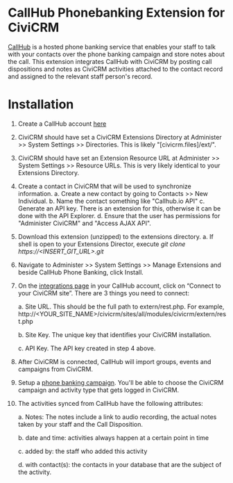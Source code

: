 CallHub Phonebanking Extension for CiviCRM
==========================================

[CallHub](https://callhub.io) is a hosted phone banking service that enables your staff to talk with your contacts over the phone banking campaign and store notes about the call. This extension integrates CallHub with CiviCRM by posting call dispositions and notes as CiviCRM activities attached to the contact record and assigned to the relevant staff person's record.

Installation
============

1. Create a CallHub account [here](https://app.callhub.io/accounts/register/)
2. CiviCRM should have set a CiviCRM Extensions Directory at Administer >> System Settings >> Directories.  This is likely "\[civicrm.files\]/ext/". 
3. CiviCRM  should have set an Extension Resource URL at Administer >> System Settings >> Resource URLs. This is very likely identical to your Extensions Directory.
4. Create a contact in CiviCRM that will be used to synchronize information.
    a. Create a new contact by going to Contacts >> New Individual. 
    b. Name the contact something like "Callhub.io API"
    c. Generate an API key. There is an extension for this, otherwise it can be done with the API Explorer.
    d. Ensure that the user has permissions for "Administer CiviCRM" and "Access AJAX API". 
5. Download this extension (unzipped) to the extensions directory.
    a. If shell is open to your Extensions Director, execute *git clone https://<INSERT_GIT_URL>.git*
6. Navigate to Administer >> System Settings >> Manage Extensions and beside CallHub Phone Banking, click Install.
7. On the [integrations page](https://app.callhub.io/dashboard/apps/) in your CallHub account, click on “Connect to your CiviCRM site”. There are 3 things you need to connect:

    a. Site URL. This should be the full path to extern/rest.php. For example, http://<YOUR_SITE_NAME>/civicrm/sites/all/modules/civicrm/extern/rest.php

    b. Site Key. The unique key that identifies your CiviCRM installation.

    c. API Key. The API key created in step 4 above.

8. After CiviCRM is connected, CallHub will import groups, events and campaigns from CiviCRM. 
9. Setup a [phone banking campaign](https://app.callhub.io/power_campaign/add/). You'll be able to choose the CiviCRM campaign and activity type that gets logged in CiviCRM.
10. The activities synced from CallHub have the following attributes:

    a. Notes: The notes include a link to audio recording, the actual notes taken by your staff and the Call Disposition.

    b. date and time: activities always happen at a certain point in time

    c. added by: the staff who added this activity

    d. with contact(s): the contacts in your database that are the subject of the activity.
